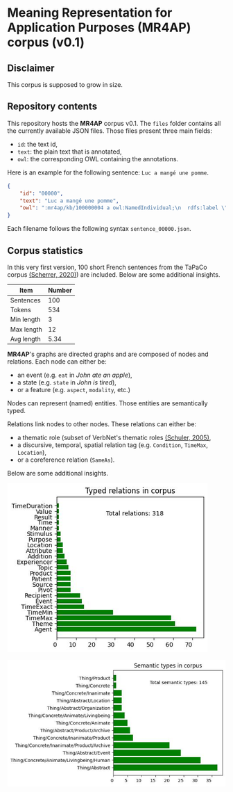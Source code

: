 # Meaning Representation for Application Purposes (MR4AP) corpus (v0.1)

## Disclaimer

This corpus is supposed to grow in size.

## Repository contents

This repository hosts the __MR4AP__ corpus v0.1. The `files` folder contains all
the currently available JSON files. Those files present three main fields:
* `id`: the text id,
* `text`: the plain text that is annotated,
* `owl`: the corresponding OWL containing the annotations.

Here is an example for the following sentence: `Luc a mangé une pomme`.

```json
{
    "id": "00000",
    "text": "Luc a mangé une pomme",
    "owl": ":mr4ap/kb/100000004 a owl:NamedIndividual;\n  rdfs:label \"2023-03-23T09:45:11.648919675\" .\n\n:mr4ap/kb/1718136849 a owl:NamedIndividual, :mr4ap/ontology/100000001,\n    :mr4ap/ontology/Human, :Httpwwww3org200207owlNamedIndividual;\n  rdfs:label \"Luc\" .\n\n:mr4ap/ontology/100000001 a owl:NamedIndividual;\n  rdfs:label \"Masculine\" .\n\n:mr4ap/ontology/Human a owl:NamedIndividual .\n\n:Httpwwww3org200207owlNamedIndividual a owl:NamedIndividual .\n\n:mr4ap/kb/446309268 a owl:NamedIndividual, :mr4ap/ontology/Concrete,\n    :Httpwwww3org200207owlNamedIndividual;\n  :has_measureexact \"1\";\n  rdfs:label \"Pomme\", \"pomme\" .\n\n:mr4ap/ontology/Concrete a owl:NamedIndividual .\n\n:mr4ap/kb/50486795 a owl:NamedIndividual, :mr4ap/ontology/Eat,\n    :mr4ap/ontology/Event;\n  :has_agent :mr4ap/kb/1718136849;\n  :has_patient :mr4ap/kb/446309268;\n  :has_timemax :mr4ap/kb/100000004;\n  :has_aspect \"performance\";\n  :has_polarity \"Pos\";\n  rdfs:label \"mangé\" .\n\n:mr4ap/ontology/Eat a owl:NamedIndividual .\n\n:mr4ap/ontology/Event a owl:NamedIndividual ."
}
```

Each filename follows the following syntax `sentence_00000.json`.

## Corpus statistics

In this very first version, 100 short French sentences from the TaPaCo corpus 
[(Scherrer, 2020)](https://helda.helsinki.fi/bitstream/handle/10138/327739/multitatoeba_lrec2020.pdf?sequence=1)) 
are included. Below are some additional insights.

| Item   | Number |
|--------|--------|
| Sentences | 100 |
| Tokens | 534    |
| Min length | 3 |
| Max length | 12 |
| Avg length | 5.34 |

__MR4AP__'s graphs are directed graphs and are composed of nodes and relations. Each node can either be:
* an event (e.g. `eat` in _John ate an apple_),
* a state (e.g. `state` in _John is tired_),
* or a feature (e.g. `aspect`, `modality`, etc.)

Nodes can represent (named) entities. Those entities are semantically typed.

Relations link nodes to other nodes. These relations can either be:
* a thematic role (subset of VerbNet's thematic roles 
[(Schuler, 2005)](https://www.proquest.com/openview/7ca4b1b9093522a7d8089ff2e987e74e/1?pq-origsite=gscholar&cbl=18750&diss=y),
* a discursive, temporal, spatial relation tag (e.g. `Condition`, `TimeMax`, `Location`),
* or a coreference relation (`SameAs`).

Below are some additional insights.

![Roles in corpus](img/roles.jpg "Roles in corpus")

![Semantic types in corpus](img/types.jpg "Semantic types in corpus")


